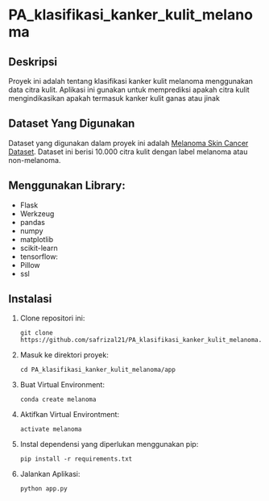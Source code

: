 # PA_klasifikasi_kanker_kulit_melanoma

## Deskripsi
Proyek ini adalah tentang klasifikasi kanker kulit melanoma menggunakan data citra kulit. Aplikasi ini gunakan untuk memprediksi apakah citra kulit mengindikasikan apakah termasuk kanker kulit ganas atau jinak

## Dataset Yang Digunakan
Dataset yang digunakan dalam proyek ini adalah [Melanoma Skin Cancer Dataset](https://www.kaggle.com/datasets/hasnainjaved/melanoma-skin-cancer-dataset-of-10000-images). Dataset ini berisi 10.000 citra kulit dengan label melanoma atau non-melanoma.

## Menggunakan Library:
- Flask
- Werkzeug
- pandas
- numpy
- matplotlib
- scikit-learn
- tensorflow:
- Pillow
- ssl

## Instalasi
1. Clone repositori ini:
   ```shell
   git clone https://github.com/safrizal21/PA_klasifikasi_kanker_kulit_melanoma.git
2. Masuk ke direktori proyek:
   ```shell
   cd PA_klasifikasi_kanker_kulit_melanoma/app
3. Buat Virtual Environment:
   ```shell
   conda create melanoma
4. Aktifkan Virtual Environtment:
   ```shell
   activate melanoma
5. Instal dependensi yang diperlukan menggunakan pip:
   ```shell
   pip install -r requirements.txt
4. Jalankan Aplikasi:
   ```shell
   python app.py
 
   



